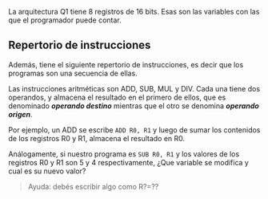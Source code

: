La arquitectura Q1 tiene 8 registros de 16 bits. Esas son las variables con las que el programador puede contar.

## Repertorio de instrucciones
Además, tiene el siguiente repertorio de instrucciones, es decir que los programas son una secuencia de ellas.

Las instrucciones aritméticas son ADD, SUB, MUL y DIV. Cada una tiene dos operandos, y almacena el resultado en el primero de ellos, que es denominado ***operando destino*** mientras que el otro se denomina ***operando origen***. 

Por ejemplo, un ADD se escribe ``` ADD R0, R1 ``` y luego de sumar los contenidos de los registros R0 y R1, almacena el resultado en R0.

Análogamente, si nuestro programa es ``` SUB R0, R1 ``` y los valores de los registros R0 y R1 son 5 y 4 respectivamente, ¿Que variable se modifica y cual es su nuevo valor? 

> Ayuda: debés escribir algo como R?=??
